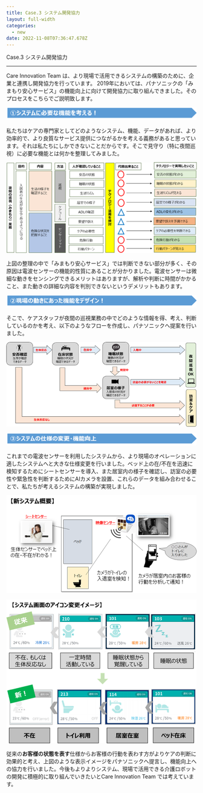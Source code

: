 ```yaml
---
title: Case.3 システム開発協力
layout: full-width
categories:
  - new
date: 2022-11-08T07:36:47.678Z
---
```

<span class="text-xs font-bold text-left">Case.3 システム開発協力</span>

<hr>

<span class="text-xs text-black">Care Innovation Team は、より現場で活用できるシステムの構築のために、企業と連携し開発協力を行っています。 2019年においては、パナソニックの「みまもり安心サービス」の機能向上に向けて開発協力に取り組んできました。そのプロセスをこちらでご説明致します。</span>

![](/images/1574315118.png)

<span class="text-xs text-black">私たちはケアの専門家としてどのようなシステム、機能、データがあれば、より効率的で、より良質なサービス提供につながるかを考える義務があると思っています。それは私たちにしかできないことだからです。そこで見守り（特に夜間巡視）に必要な機能とは何かを整理してみました。</span>

![](/images/1574315183.png)

<span class="text-xs text-black">上図の整理の中で「みまもり安心サービス」では判断できない部分が多く、その原因は電波センサーの機能的性質にあることが分かりました。電波センサーは微細な動きをセンシングできるメリットはありますが、解析や判断に時間がかかること、また動きの詳細な内容を判別できないというデメリットもあります。</span>

![](/images/1574315278.png)

<span class="text-xs text-black">そこで、ケアスタッフが夜間の巡視業務の中でどのような情報を得、考え、判断しているのかを考え、以下のようなフローを作成し、パナソニックへ提案を行いました。</span>

![](/images/1573111303.png)

![](/images/1574315350.png)

<span class="text-xs text-black">これまでの電波センサーを利用したシステムから、<span class="text-xs text-red-600 font-bold">より現場のオペレーションに適したシステムへと大きな仕様変更を行いました。</span></span>ベッド上の在/不在を迅速に検知するためにシートセンサーを導入、また居室内の様子を確認し、訪室の必要性や緊急性を判断するためにAIカメラを設置、これらのデータを組み合わせることで、私たちが考えるシステムの構築が実現しました。</span>

![](/images/image-5-.png)

![](/images/1574314080.png)

<span class="text-xs text-balck">従来の<strong>お客様の状態を表す</strong>仕様から<span class="text-xs text-red-600 font-bold">お客様の行動</span><span>を表わす方がよりケアの判断に効果的と考え、上図のような表示イメージをパナソニックへ提言し、機能向上への協力を行いました。今後もよりよりシステム、現場で活用できる介護ロボットの開発に積極的に取り組んでいきたいとCare Innovation Team では考えています。</span>



<link href="https://cdn.jsdelivr.net/npm/tailwindcss/dist/tailwind.min.css" rel="stylesheet"> <style>
